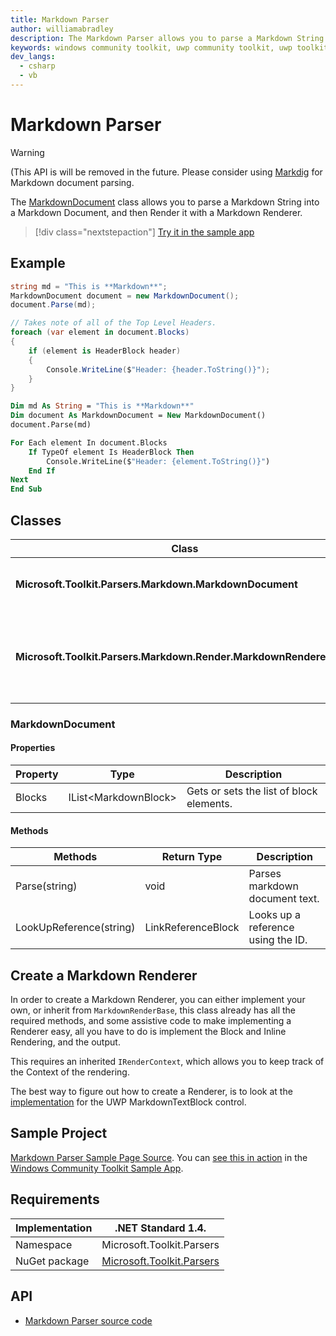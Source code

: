 ```yaml
---
title: Markdown Parser
author: williamabradley
description: The Markdown Parser allows you to parse a Markdown String into a Markdown Document, and then Render it with a Markdown Renderer.
keywords: windows community toolkit, uwp community toolkit, uwp toolkit, microsoft community toolkit, microsoft toolkit, markdown, markdown parsing, parser, markdown rendering
dev_langs:
  - csharp
  - vb
---
```


# Markdown Parser

> [!WARNING]
> (This API is will be removed in the future. Please consider using [Markdig](https://github.com/lunet-io/markdig) for Markdown document parsing. 

The [MarkdownDocument](https://docs.microsoft.com/en-us/dotnet/api/microsoft.toolkit.parsers.markdown.markdowndocument) class allows you to parse a Markdown String into a Markdown Document, and then Render it with a Markdown Renderer.

> [!div class="nextstepaction"]
> [Try it in the sample app](uwpct://Helpers?sample=Markdown%20Parser)

## Example

```csharp
string md = "This is **Markdown**";
MarkdownDocument document = new MarkdownDocument();
document.Parse(md);

// Takes note of all of the Top Level Headers.
foreach (var element in document.Blocks)
{
    if (element is HeaderBlock header)
    {
        Console.WriteLine($"Header: {header.ToString()}");
    }
}
```
```vb
Dim md As String = "This is **Markdown**"
Dim document As MarkdownDocument = New MarkdownDocument()
document.Parse(md)

For Each element In document.Blocks
    If TypeOf element Is HeaderBlock Then
        Console.WriteLine($"Header: {element.ToString()}")
    End If
Next
End Sub
```

## Classes

| Class | Purpose |
| --- | --- |
| **Microsoft.Toolkit.Parsers.Markdown.MarkdownDocument** | Represents a Markdown Document. |
| **Microsoft.Toolkit.Parsers.Markdown.Render.MarkdownRendererBase** | A base renderer for Rendering Markdown into Controls. |

### MarkdownDocument

#### Properties

| Property | Type | Description |
| -- | -- | -- |
| Blocks | IList\<MarkdownBlock\> | Gets or sets the list of block elements. |

#### Methods

| Methods | Return Type | Description |
| -- | -- | -- |
| Parse(string) | void | Parses markdown document text. |
| LookUpReference(string) | LinkReferenceBlock | Looks up a reference using the ID. |

## Create a Markdown Renderer

In order to create a Markdown Renderer, you can either implement your own, or inherit from `MarkdownRenderBase`, this class already has all the required methods, and some assistive code to make implementing a Renderer easy, all you have to do is implement the Block and Inline Rendering, and the output.

This requires an inherited `IRenderContext`, which allows you to keep track of the Context of the rendering.

The best way to figure out how to create a Renderer, is to look at the [implementation](https://github.com/Microsoft/WindowsCommunityToolkit//tree/master/Microsoft.Toolkit.Uwp.UI.Controls/MarkdownTextBlock/Render) for the UWP MarkdownTextBlock control.

## Sample Project

[Markdown Parser Sample Page Source](https://github.com/Microsoft/WindowsCommunityToolkit//blob/master/Microsoft.Toolkit.Uwp.SampleApp/SamplePages/MarkdownParser/MarkdownParserPage.xaml.cs). You can [see this in action](uwpct://Helpers?sample=Markdown%20Parser) in the [Windows Community Toolkit Sample App](http://aka.ms/uwptoolkitapp).

## Requirements

| Implementation | .NET Standard 1.4. |
| -- | -- |
| Namespace | Microsoft.Toolkit.Parsers |
| NuGet package | [Microsoft.Toolkit.Parsers](https://www.nuget.org/packages/Microsoft.Toolkit.Parsers/)  |

## API

* [Markdown Parser source code](https://github.com/Microsoft/WindowsCommunityToolkit//tree/master/Microsoft.Toolkit.Parsers/Markdown)
